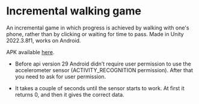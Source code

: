 # Incremental walking game

An incremental game in which progress is achieved by walking with one's phone, rather than by clicking or waiting for time to pass. Made in Unity 2022.3.8f1, works on Android.

APK available [here](https://drive.google.com/file/d/1UG6YsVjIiUZ8mDxGyjo12jtoDYPqFW0J/view?usp=drive_link).

- Before api version 29 Android didn’t require user permission to use the accelerometer sensor (ACTIVITY_RECOGNITION permission). After that you need to ask for user permission.

- It takes a couple of seconds until the sensor starts to work. At first it returns 0, and then it gives the correct data.
